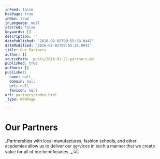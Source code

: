 ```yaml
---
inFeed: false
hasPage: true
inNav: true
inLanguage: null
starred: false
keywords: []
description: ''
datePublished: '2016-02-02T09:55:38.044Z'
dateModified: '2016-02-02T09:55:24.994Z'
title: Our Partners
author: []
sourcePath: _posts/2016-01-21-partners.md
published: true
authors: []
publisher:
  name: null
  domain: null
  url: null
  favicon: null
url: partners/index.html
_type: WebPage

---
```

# Our Partners

_Partnerships with local manufactures, fashion schools, and other academies allow us to deliver our services in such a manner that we create value for all of our beneficiaries. _
![](https://the-grid-user-content.s3-us-west-2.amazonaws.com/5712597b-8218-4366-b94f-f48fac58fd2f.png)